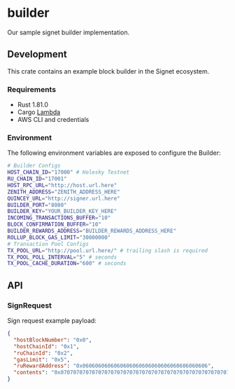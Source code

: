 # builder

Our sample signet builder implementation.

## Development

This crate contains an example block builder in the Signet ecosystem.

### Requirements

- Rust 1.81.0
- Cargo [Lambda](https://www.cargo-lambda.info/)
- AWS CLI and credentials

### Environment

The following environment variables are exposed to configure the Builder:

```bash
# Builder Configs
HOST_CHAIN_ID="17000" # Holesky Testnet
RU_CHAIN_ID="17001"
HOST_RPC_URL="http://host.url.here"
ZENITH_ADDRESS="ZENITH_ADDRESS_HERE"
QUINCEY_URL="http://signer.url.here"
BUILDER_PORT="8080"
BUILDER_KEY="YOUR_BUILDER_KEY_HERE"
INCOMING_TRANSACTIONS_BUFFER="10"
BLOCK_CONFIRMATION_BUFFER="10"
BUILDER_REWARDS_ADDRESS="BUILDER_REWARDS_ADDRESS_HERE"
ROLLUP_BLOCK_GAS_LIMIT="30000000"
# Transaction Pool Configs
TX_POOL_URL="http://pool.url.here/" # trailing slash is required
TX_POOL_POLL_INTERVAL="5" # seconds
TX_POOL_CACHE_DURATION="600" # seconds
```

## API

### SignRequest

Sign request example payload:

```json
{
  "hostBlockNumber": "0x0",
  "hostChainId": "0x1",
  "ruChainId": "0x2",
  "gasLimit": "0x5",
  "ruRewardAddress": "0x0606060606060606060606060606060606060606",
  "contents": "0x0707070707070707070707070707070707070707070707070707070707070707"
}
```
